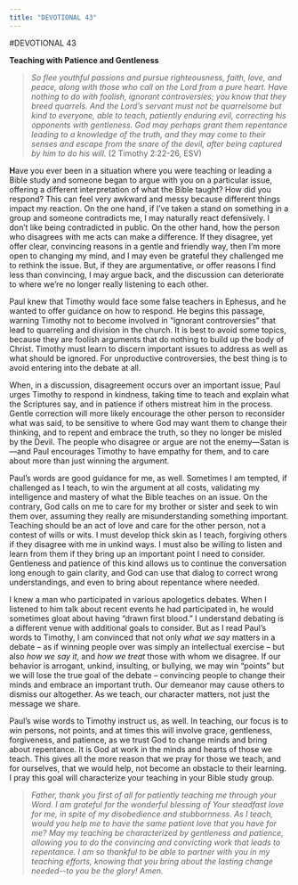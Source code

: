 ```yaml
---
title: "DEVOTIONAL 43"
---
```

#DEVOTIONAL 43

**Teaching with Patience and Gentleness**

> *So flee youthful passions and pursue righteousness, faith, love, and
> peace, along with those who call on the Lord from a pure heart. Have
> nothing to do with foolish, ignorant controversies; you know that they
> breed quarrels. And the Lord’s servant must not be quarrelsome but
> kind to everyone, able to teach, patiently enduring evil, correcting
> his opponents with gentleness. God may perhaps grant them repentance
> leading to a knowledge of the truth, and they may come to their senses
> and escape from the snare of the devil, after being captured by him to
> do his will.* (2 Timothy 2:22-26, ESV)

**H**ave you ever been in a situation where you were teaching or leading
a Bible study and someone began to argue with you on a particular issue,
offering a different interpretation of what the Bible taught? How did
you respond? This can feel very awkward and messy because different
things impact my reaction. On the one hand, if I’ve taken a stand on
something in a group and someone contradicts me, I may naturally react
defensively. I don’t like being contradicted in public. On the other
hand, how the person who disagrees with me acts can make a difference.
If they disagree, yet offer clear, convincing reasons in a gentle and
friendly way, then I’m more open to changing my mind, and I may even be
grateful they challenged me to rethink the issue. But, if they are
argumentative, or offer reasons I find less than convincing, I may argue
back, and the discussion can deteriorate to where we’re no longer really
listening to each other.

Paul knew that Timothy would face some false teachers in Ephesus, and he
wanted to offer guidance on how to respond. He begins this passage,
warning Timothy not to become involved in “ignorant controversies” that
lead to quarreling and division in the church. It is best to avoid some
topics, because they are foolish arguments that do nothing to build up
the body of Christ. Timothy must learn to discern important issues to
address as well as what should be ignored. For unproductive
controversies, the best thing is to avoid entering into the debate at
all.

When, in a discussion, disagreement occurs over an important issue, Paul
urges Timothy to respond in kindness, taking time to teach and explain
what the Scriptures say, and in patience if others mistreat him in the
process. Gentle correction will more likely encourage the other person
to reconsider what was said, to be sensitive to where God may want them
to change their thinking, and to repent and embrace the truth, so they
no longer be misled by the Devil. The people who disagree or argue are
not the enemy—Satan is—and Paul encourages Timothy to have empathy for
them, and to care about more than just winning the argument.

Paul’s words are good guidance for me, as well. Sometimes I am tempted,
if challenged as I teach, to win the argument at all costs, validating
my intelligence and mastery of what the Bible teaches on an issue. On
the contrary, God calls on me to care for my brother or sister and seek
to win them over, assuming they really are misunderstanding something
important. Teaching should be an act of love and care for the other
person, not a contest of wills or wits. I must develop thick skin as I
teach, forgiving others if they disagree with me in unkind ways. I must
also be willing to listen and learn from them if they bring up an
important point I need to consider. Gentleness and patience of this kind
allows us to continue the conversation long enough to gain clarity, and
God can use that dialog to correct wrong understandings, and even to
bring about repentance where needed.

I knew a man who participated in various apologetics debates. When I
listened to him talk about recent events he had participated in, he
would sometimes gloat about having “drawn first blood.” I understand
debating is a different venue with additional goals to consider. But as
I read Paul’s words to Timothy, I am convinced that not only *what we
say* matters in a debate – as if winning people over was simply an
intellectual exercise – but also *how* *we say it*, and *how we treat*
those with whom we disagree. If our behavior is arrogant, unkind,
insulting, or bullying, we may win “points” but we will lose the true
goal of the debate – convincing people to change their minds and embrace
an important truth. Our demeanor may cause others to dismiss our
altogether. As we teach, our character matters, not just the message we
share.

Paul’s wise words to Timothy instruct us, as well. In teaching, our
focus is to win persons, not points, and at times this will involve
grace, gentleness, forgiveness, and patience, as we trust God to change
minds and bring about repentance. It is God at work in the minds and
hearts of those we teach. This gives all the more reason that we pray
for those we teach, and for ourselves, that we would help, not become an
obstacle to their learning. I pray this goal will characterize your
teaching in your Bible study group.

> *Father, thank you first of all for patiently teaching me through your
> Word. I am grateful for the wonderful blessing of Your steadfast love
> for me, in spite of my disobedience and stubbornness. As I teach,
> would you help me to have the same patient love that you have for me?
> May my teaching be characterized by gentleness and patience, allowing
> you to do the convincing and convicting work that leads to repentance.
> I am so thankful to be able to partner with you in my teaching
> efforts, knowing that you bring about the lasting change needed--to
> you be the glory! Amen.*
